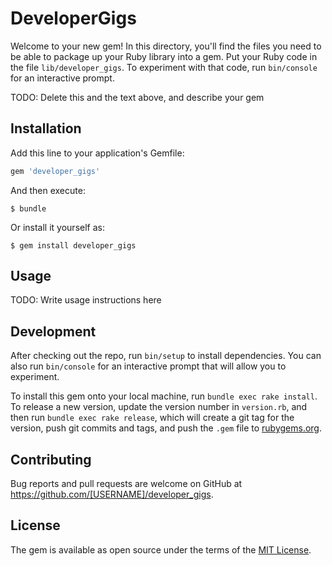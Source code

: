 # DeveloperGigs

Welcome to your new gem! In this directory, you'll find the files you need to be able to package up your Ruby library into a gem. Put your Ruby code in the file `lib/developer_gigs`. To experiment with that code, run `bin/console` for an interactive prompt.

TODO: Delete this and the text above, and describe your gem

## Installation

Add this line to your application's Gemfile:

```ruby
gem 'developer_gigs'
```

And then execute:

    $ bundle

Or install it yourself as:

    $ gem install developer_gigs

## Usage

TODO: Write usage instructions here

## Development

After checking out the repo, run `bin/setup` to install dependencies. You can also run `bin/console` for an interactive prompt that will allow you to experiment.

To install this gem onto your local machine, run `bundle exec rake install`. To release a new version, update the version number in `version.rb`, and then run `bundle exec rake release`, which will create a git tag for the version, push git commits and tags, and push the `.gem` file to [rubygems.org](https://rubygems.org).

## Contributing

Bug reports and pull requests are welcome on GitHub at https://github.com/[USERNAME]/developer_gigs.

## License

The gem is available as open source under the terms of the [MIT License](https://opensource.org/licenses/MIT).
